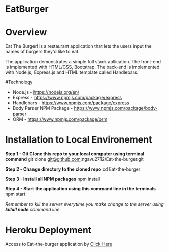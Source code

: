 # EatBurger

# Overview

Eat The Burger! is a restaurant application that lets the users input the names of burgers they'd like to eat.

The application demonstrates a simple full stack apllication. The front-end is implemented with HTML/CSS, Bootstrap. The back-end is implemented with Node.js, Express.js and HTML template called Handlebars. 

#Technology

* Node.js - https://nodejs.org/en/
* Express - https://www.npmjs.com/package/express
* Handlebars - https://www.npmjs.com/package/express
* Body Parser NPM Package - https://www.npmjs.com/package/body-parser
* ORM - https://www.npmjs.com/package/orm

# Installation to Local Environement

**Step 1 - Git Clone this repo to your local computer using terminal command** 
git clone git@github.com:ngavu2712/Eat-the-burger.git

**Step 2 - Change directory to the cloned repo** 
cd Eat-the-burger

**Step 3 - Install all NPM packages**
npm install

**Step 4 - Start the application using this command line in the terminals**
npm start 

*Remember to kill the server everytime you make change to the server using **killall node** command line*

# Heroku Deployment
Access to Eat-the-burger application by [Click Here](https://eat-da-burger23456.herokuapp.com/)

